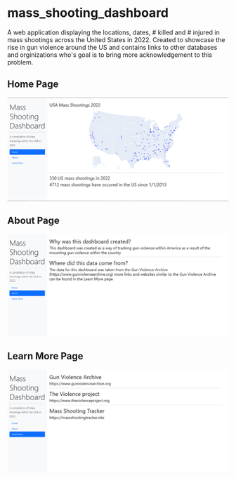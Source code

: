 # mass_shooting_dashboard


A web application displaying the locations, dates, # killed and # injured in mass shootings across the United States in 2022. Created to showcase the rise in gun violence around the US and contains links to other databases and orginizations who's goal is to bring more acknowledgement to this problem.



## Home Page
![dashboard page](pics/dashboard_pic.PNG)

## About Page
![about page](pics/about_pic.PNG)

## Learn More Page
![learn more page](pics/learn_more_pic.PNG)
